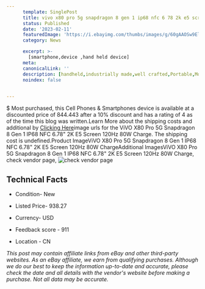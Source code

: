 ```yaml
---
      template: SinglePost
      title: vivo x80 pro 5g snapdragon 8 gen 1 ip68 nfc 6 78 2k e5 screen 120hz 80w charge
      status: Published
      date: '2023-02-11'
      featuredImage: 'https://i.ebayimg.com/thumbs/images/g/60gAAOSw9EljFvsx/s-l225.jpg'
      category: News

      excerpt: >-
        [smartphone,device ,hand held device]
      meta:
      canonicalLink: ''
      description: [handheld,industrially made,well crafted,Portable,Mobile,Compact,Convenient,Lightweight,Maneuverable,Man-portable,Miniature,Carriable,Hand-held,Light,Holdable,Transportable,Mobile device,Pocket-sized,On-the-go,Wireless,Cordless,Compact size,Convenient size, smartphone,device ,hand held device]
      noindex: false

        
---
```

$
    Most purchased, this Cell Phones & Smartphones device is available at a discounted price of 844.443 after a 10% discount and has a rating of 4 as of the time this blog was written.Learn More about the shipping costs and additional by [Clicking Here](https://www.ebay.com/itm/295342597902?hash=item44c3ca670e%3Ag%3A60gAAOSw9EljFvsx&mkevt=1&mkcid=1&mkrid=711-53200-19255-0&campid=%253CePNCampaignId%253E&customid=%253CreferenceId%253E&toolid=10049)image urls for the ViVO X80 Pro 5G Snapdragon 8 Gen 1 IP68 NFC 6.78" 2K E5 Screen 120Hz 80W Charge. The shipping cost is undefined.Product ImageViVO X80 Pro 5G Snapdragon 8 Gen 1 IP68 NFC 6.78" 2K E5 Screen 120Hz 80W ChargeAdditional ImagesViVO X80 Pro 5G Snapdragon 8 Gen 1 IP68 NFC 6.78" 2K E5 Screen 120Hz 80W Charge, check vendor page, ![check vendor page](https://origin-galleryplus.ebayimg.com/ws/web/295342597902_2_0_1/225x225.jpg,https://origin-galleryplus.ebayimg.com/ws/web/295342597902_3_0_1/225x225.jpg,https://origin-galleryplus.ebayimg.com/ws/web/295342597902_4_0_1/225x225.jpg,https://origin-galleryplus.ebayimg.com/ws/web/295342597902_5_0_1/225x225.jpg,https://origin-galleryplus.ebayimg.com/ws/web/295342597902_6_0_1/225x225.jpg,https://origin-galleryplus.ebayimg.com/ws/web/295342597902_7_0_1/225x225.jpg,https://origin-galleryplus.ebayimg.com/ws/web/295342597902_8_0_1/225x225.jpg,https://origin-galleryplus.ebayimg.com/ws/web/295342597902_9_0_1/225x225.jpg,https://origin-galleryplus.ebayimg.com/ws/web/295342597902_10_0_1/225x225.jpg,https://origin-galleryplus.ebayimg.com/ws/web/295342597902_11_0_1/225x225.jpg,https://origin-galleryplus.ebayimg.com/ws/web/295342597902_12_0_1/225x225.jpg)
    
    

 ## Technical Facts 



     
      

 - Condition- New 


      

 - Listed Price- 938.27 


      

 - Currency- USD 


      

 - Feedback score - 911 


      

 - Location - CN 


      
      

 *_This post may contain affiliate links from eBay and other third-party websites. As an eBay affiliate, we earn from qualifying purchases. Although we do our best to keep the information up-to-date and accurate, please check the date and all details with the vendor's website before making a purchase. Not all data may be accurate._*



    
    
    
    
    